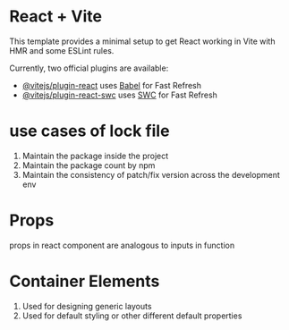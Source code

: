 # React + Vite

This template provides a minimal setup to get React working in Vite with HMR and some ESLint rules.

Currently, two official plugins are available:

- [@vitejs/plugin-react](https://github.com/vitejs/vite-plugin-react/blob/main/packages/plugin-react/README.md) uses [Babel](https://babeljs.io/) for Fast Refresh
- [@vitejs/plugin-react-swc](https://github.com/vitejs/vite-plugin-react-swc) uses [SWC](https://swc.rs/) for Fast Refresh

# use cases of lock file

1. Maintain the package inside the project
2. Maintain the package count by npm
3. Maintain the consistency of patch/fix version across the development env

# Props

props in react component are analogous to inputs in function

# Container Elements

1. Used for designing generic layouts
2. Used for default styling or other different default properties
